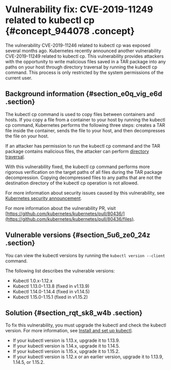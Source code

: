 # Vulnerability fix: CVE-2019-11249 related to kubectl cp {#concept_944078 .concept}

The vulnerability CVE-2019-11246 related to kubectl cp was exposed several months ago. Kubernetes recently announced another vulnerability CVE-2019-11249 related to kubectl cp. This vulnerability provides attackers with the opportunity to write malicious files saved in a TAR package into any paths on your host through directory traversal by running the kubectl cp command. This process is only restricted by the system permissions of the current user.

## Background information {#section_e0q_vig_e6d .section}

The kubectl cp command is used to copy files between containers and hosts. If you copy a file from a container to your host by running the kubectl cp command, Kubernetes performs the following three steps: creates a TAR file inside the container, sends the file to your host, and then decompresses the file on your host.

If an attacker has permission to run the kubectl cp command and the TAR package contains malicious files, the attacker can perform [directory traversal](https://en.wikipedia.org/wiki/Directory_traversal_attack).

With this vulnerability fixed, the kubectl cp command performs more rigorous verification on the target paths of all files during the TAR package decompression. Copying decompressed files to any paths that are not the destination directory of the kubectl cp operation is not allowed.

For more information about security issues caused by this vulnerability, see [Kubernetes security announcement](https://github.com/kubernetes/kubernetes/issues/80984).

For more information about the vulnerability PR, visit [https://github.com/kubernetes/kubernetes/pull/80436/](https://github.com/kubernetes/kubernetes/pull/80436/files).

## Vulnerable versions {#section_5u6_ze0_24z .section}

You can view the kubectl versions by running the `kubectl version --client` command.

The following list describes the vulnerable versions:

-   Kubectl 1.0.x-1.12.x
-   Kubectl 1.13.0-1.13.8 \(fixed in v1.13.9\)
-   Kubectl 1.14.0-1.14.4 \(fixed in v1.14.5\)
-   Kubectl 1.15.0-1.15.1 \(fixed in v1.15.2\)

## Solution {#section_rqt_sk8_w4b .section}

To fix this vulnerability, you must upgrade the kubectl and check the kubectl version. For more information, see [Install and set up kubectl](https://kubernetes.io/docs/tasks/tools/install-kubectl/).

-   If your kubectl version is 1.13.x, upgrade it to 1.13.9.
-   If your kubectl version is 1.14.x, upgrade it to 1.14.5.
-   If your kubectl version is 1.15.x, upgrade it to 1.15.2.
-   If your kubectl version is 1.12.x or an earlier version, upgrade it to 1.13.9, 1.14.5, or 1.15.2.

